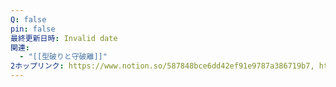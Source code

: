```yaml
---
Q: false
pin: false
最終更新日時: Invalid date
関連:
  - "[[型破りと守破離]]"
2ホップリンク: https://www.notion.so/587848bce6dd42ef91e9787a386719b7, https://www.notion.so/5c1e6b2a85144076bc0faa472dcaed14
---
```

